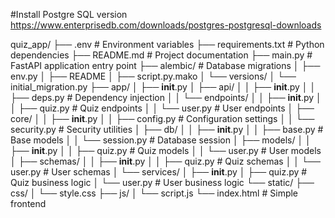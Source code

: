 
#Install Postgre SQL version https://www.enterprisedb.com/downloads/postgres-postgresql-downloads

quiz_app/
├── .env                       # Environment variables
├── requirements.txt           # Python dependencies
├── README.md                  # Project documentation
├── main.py                    # FastAPI application entry point
├── alembic/                   # Database migrations
│   ├── env.py
│   ├── README
│   ├── script.py.mako
│   └── versions/
│       └── initial_migration.py
├── app/
│   ├── __init__.py
│   ├── api/
│   │   ├── __init__.py
│   │   ├── deps.py            # Dependency injection
│   │   └── endpoints/
│   │       ├── __init__.py
│   │       ├── quiz.py        # Quiz endpoints
│   │       └── user.py        # User endpoints
│   ├── core/
│   │   ├── __init__.py
│   │   ├── config.py          # Configuration settings
│   │   └── security.py        # Security utilities
│   ├── db/
│   │   ├── __init__.py
│   │   ├── base.py            # Base models
│   │   └── session.py         # Database session
│   ├── models/
│   │   ├── __init__.py
│   │   ├── quiz.py            # Quiz models
│   │   └── user.py            # User models
│   ├── schemas/
│   │   ├── __init__.py
│   │   ├── quiz.py            # Quiz schemas
│   │   └── user.py            # User schemas
│   └── services/
│       ├── __init__.py
│       ├── quiz.py            # Quiz business logic
│       └── user.py            # User business logic
└── static/
    ├── css/
    │   └── style.css
    ├── js/
    │   └── script.js
    └── index.html            # Simple frontend